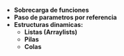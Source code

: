 - **Sobrecarga de funciones**
- **Paso de parametros por referencia**
- **Estructuras dinamicas:**
	- **Listas (Arraylists)**
	- **Pilas**
	- **Colas**
